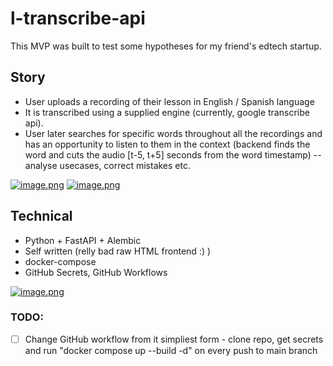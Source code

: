# l-transcribe-api

This MVP was built to test some hypotheses for my friend's edtech startup. 

## Story 

- User uploads a recording of their lesson in English / Spanish language 
- It is transcribed using a supplied engine (currently, google transcribe api). 
- User later searches for specific words throughout all the recordings and has an opportunity to listen to them in the context (backend finds the word and cuts the audio \[t-5, t+5\] seconds from the word timestamp) -- analyse usecases, correct mistakes etc.

[![image.png](https://i.postimg.cc/YSV8XWgY/image.png)](https://postimg.cc/xkvK8q61)
[![image.png](https://i.postimg.cc/0jrk9hjL/image.png)](https://postimg.cc/QKGGb4pb)

## Technical

- Python + FastAPI + Alembic
- Self written (relly bad raw HTML frontend :) )
- docker-compose
- GitHub Secrets, GitHub Workflows

[![image.png](https://i.postimg.cc/SKqzmNh3/image.png)](https://postimg.cc/mPXrw4hy)
### TODO:
 - [ ] Change GitHub workflow from it simpliest form - clone repo, get secrets and run "docker compose up --build -d" on every push to main branch






